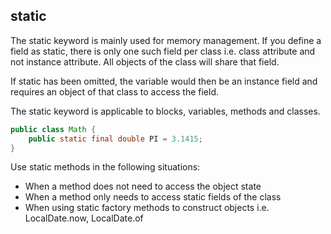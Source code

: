 ## static

The static keyword is mainly used for memory management. If you define a field as static, there is only one such field per class i.e. class attribute and not instance attribute. All objects of the class will share that field.

If static has been omitted, the variable would then be an instance field and requires an object of that class to access the field.

The static keyword is applicable to blocks, variables, methods and classes.

```java
public class Math {
    public static final double PI = 3.1415;
}
```

Use static methods in the following situations:

- When a method does not need to access the object state
- When a method only needs to access static fields of the class
- When using static factory methods to construct objects i.e. LocalDate.now, LocalDate.of
